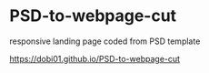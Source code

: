 # PSD-to-webpage-cut

responsive landing page coded from PSD template

https://dobi01.github.io/PSD-to-webpage-cut